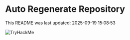 # Auto Regenerate Repository

This README was last updated: 2025-09-19 15:08:53

 ![TryHackMe](https://tryhackme.com/badge/533634)